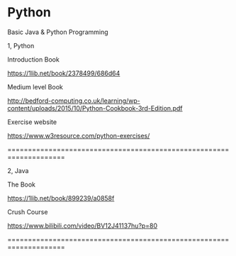 # Python
Basic Java &amp; Python Programming 

1, Python

Introduction Book 

https://1lib.net/book/2378499/686d64

Medium level Book 

http://bedford-computing.co.uk/learning/wp-content/uploads/2015/10/Python-Cookbook-3rd-Edition.pdf

Exercise website 

https://www.w3resource.com/python-exercises/

====================================================================

2, Java 

The Book 

https://1lib.net/book/899239/a0858f

Crush Course

https://www.bilibili.com/video/BV12J41137hu?p=80

====================================================================

